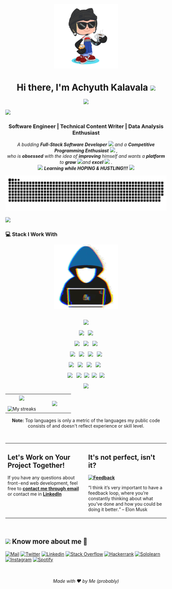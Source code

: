  <div align=center>
        <img src="https://github.com/achyuthkp27/achyuthkp27/blob/main/GitHub.png" alt="GitHub Octocat Drinking a Cup of Coffee" height="200">
    </div>
    <h1 align="center">
Hi there, I'm Achyuth Kalavala
	<a href="https://github.com/achyuthkp27" target="_self">
		<img src="https://media.giphy.com/media/hvRJCLFzcasrR4ia7z/giphy.gif" width="30">
	</a>
</h1>
<p align="center">
	<a href="https://github.com/achyuthkp27">
		<img src="https://readme-typing-svg.herokuapp.com?lines=Full+Stack+Web+Developer;DS%20|%20AI%20|%20ML%20Enthusiastic;Always%20learning%20new%20things;Problem+Solver&center=true&width=380&height=45">
	</a>
</p>

<a href="https://github.com/achyuthkp27"><img src="https://user-images.githubusercontent.com/73097560/115834477-dbab4500-a447-11eb-908a-139a6edaec5c.gif"></a>
<h3 align="center">Software Engineer | Technical Content Writer | Data Analysis Enthusiast</h3>
<p align="center">
  <em>
    A budding <b>Full-Stack Software Developer</b> <img src="https://github.com/TheDudeThatCode/TheDudeThatCode/blob/master/Assets/Developer.gif" width="30px"> and a <b>Competitive Programming Enthusiast</b>&nbsp;<img src="https://github.com/TheDudeThatCode/TheDudeThatCode/blob/master/Assets/Designer.gif" width="36px">&nbsp,<br>who is <b>obsessed</b>
    with the idea of <b>improving</b> himself and wants a <b>platform</b> to 
    <b>grow</b> <img src="https://github.com/TheDudeThatCode/TheDudeThatCode/blob/master/Assets/Rocket.gif" width="18px">and 
    <b>excel</b> <img src="https://github.com/TheDudeThatCode/TheDudeThatCode/blob/master/Assets/Medal.gif" width="20px">&nbsp.
  </em> 
  <br>
  <img src="https://media.giphy.com/media/VgCDAzcKvsR6OM0uWg/giphy.gif" width="50" /> <b><i>Learning while HOPING & HUSTLING!!!</i></b> <img src="https://media.giphy.com/media/7j2hfyeVcDtf2/giphy.gif" width="50" />
</p>
<div align="center">
  <a href="https://achyuthkp27.github.io/Portfolio/">
  <img  src="https://github.com/1999AZZAR/1999AZZAR/blob/main/resources/img/grid-snake.svg"
       alt="snake" /></a>
</div>
<br/>
<a href="https://github.com/achyuthkp27"><img src="https://user-images.githubusercontent.com/73097560/115834477-dbab4500-a447-11eb-908a-139a6edaec5c.gif"></a>

### 💻 Stack I Work With
<div align=center>
        <img src="https://github.com/achyuthkp27/achyuthkp27/blob/main/about_me.gif" alt="GitHub Octocat Drinking a Cup of Coffee" height="200">
    </div>
<br>

<p  align="center">

<img src="https://img.shields.io/badge/jupyter-F3631D.svg?&style=for-the-badge&logo=jupyter&logoColor=white" height="25"/>
  </p>
  
<p  align="center">

<img src="https://camo.githubusercontent.com/202a58d250ff1d21ee70433e0070b55f8fed747f8883c1750742aa791b1ad871/68747470733a2f2f696d672e736869656c64732e696f2f62616467652f2d4769744875622d3035313232413f7374796c653d666c6174266c6f676f3d676974687562" height="25"/>  
  &nbsp;
<img src="https://camo.githubusercontent.com/ec263c8eb4b0c40ad76855b9bc9d1168a715a30d72bb3e4634650c12e2688989/68747470733a2f2f696d672e736869656c64732e696f2f62616467652f2d45636c697073652d3035313232413f7374796c653d666c6174266c6f676f3d65636c697073652d696465266c6f676f436f6c6f723d324332323535" height="25"/>
  </p>
 
  <p  align="center">
  
<img src="https://camo.githubusercontent.com/c8d13e1c596a6726b1da8475a9299fac133f95ef009083b48be01f975a44987e/68747470733a2f2f696d672e736869656c64732e696f2f62616467652f2d48544d4c2d3035313232413f7374796c653d666c6174266c6f676f3d48544d4c35" height="25"/>
  &nbsp;
<img src="https://img.shields.io/badge/anaconda-42B029.svg?&style=for-the-badge&logo=anaconda&logoColor=white" height="25"/>
  &nbsp;
<img src="https://img.shields.io/badge/edge-0078D7.svg?&style=for-the-badge&logo=microsoft-edge&logoColor=white" height="25"/>  
 </p>
 
 <p  align="center">
  
<img src="https://img.shields.io/badge/Python-3776AB?style=for-the-badge&logo=python&logoColor=white" height="25">
  &nbsp;

<img src="https://img.shields.io/badge/C-00599C?style=for-the-badge&logo=c&logoColor=white" height="25">
&nbsp;
  
  <img src="https://raw.githubusercontent.com/spyder-ide/spyder/master/branding/logo/spyder_readme_banner.png" height="25">
&nbsp;
  
<img src="https://img.shields.io/badge/C%2B%2B-00599C?style=for-the-badge&logo=c%2B%2B&logoColor=white" height="25">
</p>
<p align="center">

<img src="https://img.shields.io/badge/Java-ED8B00?style=for-the-badge&logo=java&logoColor=white" height="25">
&nbsp;
  <img src="https://img.shields.io/badge/MySQL-00000F?style=for-the-badge&logo=mysql&logoColor=white" height="25">
&nbsp;
    <img src="https://img.shields.io/badge/pycharm-143?style=for-the-badge&logo=pycharm&logoColor=black&color=black&labelColor=green" height="25">
&nbsp;
  <img src="https://img.shields.io/badge/sublime_text-%23575757.svg?&style=for-the-badge&logo=sublime-text&logoColor=important" height="25">
&nbsp;
  
</p>
<p align="center">
    <img src="https://img.shields.io/badge/conda-342B029.svg?&style=for-the-badge&logo=anaconda&logoColor=white" height="25">
&nbsp;
	<img src="https://img.shields.io/badge/Java_Script_-0078D4?style=for-the-badge&logo=javascript&logoColor=yellow" height="25">&nbsp;
	<img src="https://img.shields.io/badge/Css-0078D4?style=for-the-badge&color=black" height="25">&nbsp;
	<img src="https://img.shields.io/badge/Chrome-0078D4?style=for-the-badge&color=green&logo=googlechrome&logoColor=white" height="25">&nbsp;
	<img src="https://img.shields.io/badge/Visual_Studio_Code-0078D4?style=for-the-badge&logo=visual%20studio%20code&logoColor=white" height="25">

<br>

<p  align="center">
<a href="https://github.com/achyuthkp27"><img src="https://user-images.githubusercontent.com/73097560/115834477-dbab4500-a447-11eb-908a-139a6edaec5c.gif"></a>               
  <br>
<table border="0" align="center">
<tr border="0">
<td width="50%" align="center">
  <img  align="center" src="https://github-readme-stats.vercel.app/api?username=achyuthkp27&theme=tokyonight&hide_border=true&show_icons=true&count_private=true" />
  <br></br>
  <img alt="My streaks" src="https://github-readme-streak-stats.herokuapp.com/?user=achyuthkp27&theme=tokyonight&hide_border=true" />
</td>
<td width="50%" align="center">
  <img  align="center"  src="https://github-readme-stats.anuraghazra1.vercel.app/api/top-langs/?username=achyuthkp27&theme=tokyonight&hide_border=true&no-bg=true&no-frame=true&langs_count=10"/>
  </td>
</tr>
</table>
</p>
<p align="center">
<b>Note:</b> Top languages is only a metric of the languages my public code consists of and doesn't reflect experience or skill level.
</p>
<br/>

<table style="border: none">
  <tr>
  <td width="50%" valign="top">

## Let's Work on Your Project Together!
If you have any questions about front-end web development, feel free to **<a href="mailto:kpachyuthz@gmail.com">contact me through email</a>** or contact me in 
**<a href="https://www.linkedin.com/in/achyuth-kalavala-985b26159/">LinkedIn</a>**

  </td>
  <td width="50%" valign="top">

## It's not perfect, isn't it?

**<a href="https://github.com/achyuthkp27"><img alt="Feedback" src="https://img.shields.io/badge/Ask%20me-anything-1abc9c.svg"></a>**

“I think it’s very important to have a feedback loop, where you’re constantly thinking about what you’ve done and how you could be doing it better.”
– Elon Musk

  </td>
  </tr>
</table>
</br>

## <img src="https://media.tenor.com/images/7e96d994f29b388f63f7aa77ff2bea78/tenor.gif" width="25"> <b> Know more about me 👋</b>
[![Mail](https://img.shields.io/badge/-Say%20Hi!-black?style=for-the-badge&logo=gmail)](mailto:kpachyuthz@gmail.com)
[![Twitter](https://img.shields.io/badge/-Twitter-black?style=for-the-badge&logo=twitter)](https://twitter.com/)
[![Linkedin](https://img.shields.io/badge/-LinkedIn-black?style=for-the-badge&logo=Linkedin)](https://www.linkedin.com/in//achyuth-kalavala-985b26159/)
[![Stack Overflow](https://img.shields.io/badge/-StackOverflow-black?style=for-the-badge&logo=StackOverflow)](https://stackoverflow.com/)
[![Hackerrank](https://img.shields.io/badge/-Hackerrank-black?style=for-the-badge&logo=Hackerrank)](https://www.hackerrank.com/)
[![Sololearn](https://img.shields.io/badge/-Sololearn-black?style=for-the-badge&logo=Sololearn)](https://www.sololearn.com/)
[![Instagram](https://img.shields.io/badge/-instagram-black?style=for-the-badge&logo=instagram)](https://www.instagram.com/)
[![Spotify](https://img.shields.io/badge/-spotify-black?style=for-the-badge&logo=spotify)](https://www.spotify.com/)

<br>
<h6 align="center">Made with ❤️ by Me (probably)</h6>
